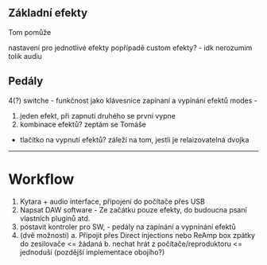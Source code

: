
## Základní efekty
Tom pomůže

nastavení pro jednotlivé efekty
popřípadě custom efekty? - idk nerozumim tolik audiu


## Pedály
4(?) switche - funkčnost jako klávesnice
zapínaní a vypínání efektů
modes - 
1.  jeden efekt, při zapnutí druhého se první vypne
2. kombinace efektů? zeptám se Tomáše
+ tlačítko na vypnutí efektů? záleží na tom, jestli je relaizovatelná dvojka
---

# Workflow


1. Kytara + audio interface, připojení do počítače přes USB
2. Napsat DAW software - Ze začátku pouze efekty, do budoucna psaní vlastních pluginů atd.
3. postavit kontroler pro SW, - pedály na zapínání a vypnínání efektů
4. (dvě možnosti)
	 a. Připojit přes Direct injections nebo ReAmp box zpátky do zesilovače  <= žádaná
	 b. nechat hrát z počítače/reproduktoru <= jednoduší 
(pozdější implementace obojího?)








